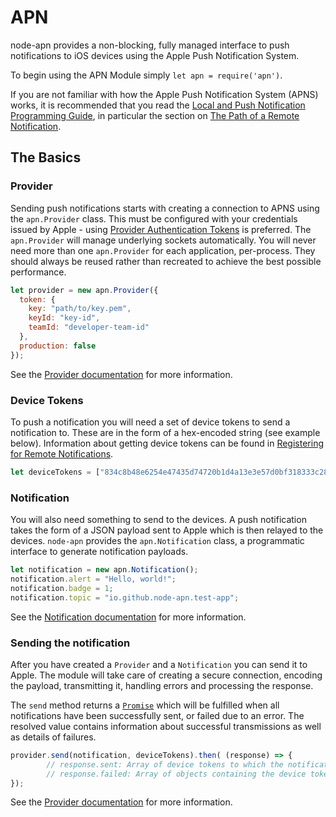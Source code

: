 # APN

node-apn provides a non-blocking, fully managed interface to push notifications to iOS devices using the Apple Push Notification System.

To begin using the APN Module simply `let apn = require('apn')`.

If you are not familiar with how the Apple Push Notification System (APNS) works, it is recommended that you read the [Local and Push Notification Programming Guide][programming-guide], in particular the section on [The Path of a Remote Notification][push-path].

## The Basics

### Provider

Sending push notifications starts with creating a connection to APNS using the `apn.Provider` class. This must be configured with your credentials issued by Apple - using [Provider Authentication Tokens][provider-auth-tokens] is preferred. The `apn.Provider` will manage underlying sockets automatically. You will never need more than one `apn.Provider` for each application, per-process. They should always be reused rather than recreated to achieve the best possible performance.

```javascript
let provider = new apn.Provider({
  token: {
    key: "path/to/key.pem",
    keyId: "key-id",
    teamId: "developer-team-id"
  },
  production: false
});
```

See the [Provider documentation](provider.markdown) for more information.

### Device Tokens

To push a notification you will need a set of device tokens to send a notification to. These are in the form of a hex-encoded string (see example below). Information about getting device tokens can be found in [Registering for Remote Notifications][registration].

```javascript
let deviceTokens = ["834c8b48e6254e47435d74720b1d4a13e3e57d0bf318333c284c1db8ce8ddc58"];
```

### Notification

You will also need something to send to the devices. A push notification takes the form of a JSON payload sent to Apple which is then relayed to the devices. `node-apn` provides the `apn.Notification` class, a programmatic interface to generate notification payloads.

```javascript
let notification = new apn.Notification();
notification.alert = "Hello, world!";
notification.badge = 1;
notification.topic = "io.github.node-apn.test-app";
```

See the [Notification documentation](notification.markdown) for more information.

### Sending the notification

After you have created a `Provider` and a `Notification` you can send it to Apple. The module will take care of creating a secure connection, encoding the payload, transmitting it, handling errors and processing the response.

The `send` method returns a [`Promise`][promise] which will be fulfilled when all notifications have been successfully sent, or failed due to an error. The resolved value contains information about successful transmissions as well as details of failures.

```javascript
provider.send(notification, deviceTokens).then( (response) => {
		// response.sent: Array of device tokens to which the notification was sent succesfully
		// response.failed: Array of objects containing the device token (`device`) and either an `error`, or a `status` and `response` from the API
});
```

See the [Provider documentation](provider.markdown) for more information.

[programming-guide]:https://developer.apple.com/library/content/documentation/NetworkingInternet/Conceptual/RemoteNotificationsPG/index.html
[push-path]:https://developer.apple.com/library/content/documentation/NetworkingInternet/Conceptual/RemoteNotificationsPG/APNSOverview.html#//apple_ref/doc/uid/TP40008194-CH8-SW6
[provider-auth-tokens]:https://developer.apple.com/library/content/documentation/NetworkingInternet/Conceptual/RemoteNotificationsPG/CommunicatingwithAPNs.html#//apple_ref/doc/uid/TP40008194-CH11-SW3
[registration]:https://developer.apple.com/library/content/documentation/NetworkingInternet/Conceptual/RemoteNotificationsPG/HandlingRemoteNotifications.html#//apple_ref/doc/uid/TP40008194-CH6-SW3

[promise]:https://developer.mozilla.org/en/docs/Web/JavaScript/Reference/Global_Objects/Promise
